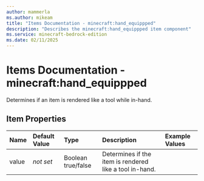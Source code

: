 ```yaml
---
author: mammerla
ms.author: mikeam
title: "Items Documentation - minecraft:hand_equippped"
description: "Describes the minecraft:hand_equippped item component"
ms.service: minecraft-bedrock-edition
ms.date: 02/11/2025 
---
```


# Items Documentation - minecraft:hand_equippped

Determines if an item is rendered like a tool while in-hand.


## Item Properties

|Name       |Default Value |Type |Description |Example Values |
|:----------|:-------------|:----|:-----------|:------------- |
| value | *not set* | Boolean true/false | Determines if the item is rendered like a tool in-hand. |  | 